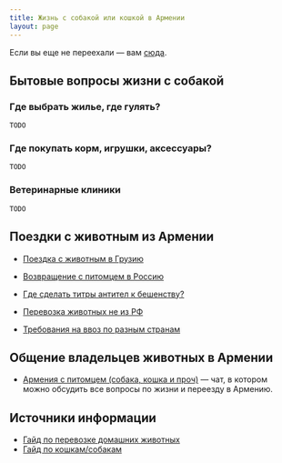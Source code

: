 ```yaml
---
title: Жизнь с собакой или кошкой в Армении
layout: page
---
```


Если вы еще не переехали — вам [сюда](to-armenia).

## Бытовые вопросы жизни с собакой

### Где выбрать жилье, где гулять?

```
TODO
```

### Где покупать корм, игрушки, аксессуары?

```
TODO
```

### Ветеринарные клиники

```
TODO
```

## Поездки с животным из Армении

- [Поездка с животным в Грузию](/animals/to-georgia)
- [Возвращение с питомцем в Россию](/animals/return-to-russia)

- [Где сделать титры антител к бешенству?](rabies-titers#лаборатории-в-армении)
- [Перевозка животных не из РФ](https://app.simplenote.com/p/rNbbPH)
- [Требования на ввоз по разным странам](https://app.simplenote.com/p/Bfndg9)

## Общение владельцев животных в Армении

- [Армения с питомцем (собака, кошка и проч)](https://t.me/armenia_pets) — чат, в котором можно обсудить все вопросы
  по жизни и переезду в Армению.

## Источники информации

- [Гайд по перевозке домашних животных](https://app.simplenote.com/p/8m020X)
- [Гайд по кошкам/собакам](https://docs.google.com/document/d/11rGMd9-e0LQL-VJyiDuVLjdosSIQl1QlHDPxwIX6O6o/edit#heading=h.9ht2i1bssg39)
